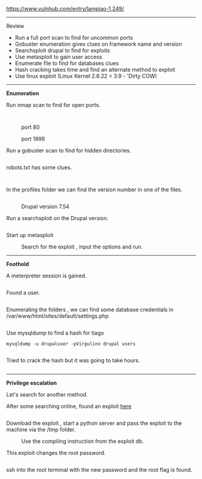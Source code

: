 <!-- wp:paragraph -->
<p><a href="https://www.vulnhub.com/entry/lampiao-1,249/" target="_blank" rel="noreferrer noopener">https://www.vulnhub.com/entry/lampiao-1,249/</a></p>
<!-- /wp:paragraph -->

<!-- wp:separator -->
<hr class="wp-block-separator has-alpha-channel-opacity"/>
<!-- /wp:separator -->

<!-- wp:paragraph {"align":"center","backgroundColor":"vivid-purple","fontSize":"small"} -->
<p class="has-text-align-center has-vivid-purple-background-color has-background has-small-font-size">Review</p>
<!-- /wp:paragraph -->

<!-- wp:list -->
<ul><li>Run a full port scan to find for uncommon ports</li><li>Gobuster enumeration gives clues on framework name and version</li><li>Searchsploit drupal to find for exploits</li><li>Use metasploit to gain user access</li><li>Enumerate file to find for databases clues </li><li>Hash cracking takes time and find an alternate method to exploit</li><li>Use linux exploit (Linux Kernel 2.6.22 &lt; 3.9 - 'Dirty COW)</li></ul>
<!-- /wp:list -->

<!-- wp:separator -->
<hr class="wp-block-separator has-alpha-channel-opacity"/>
<!-- /wp:separator -->

<!-- wp:paragraph {"align":"center","backgroundColor":"luminous-vivid-amber","fontSize":"small"} -->
<p class="has-text-align-center has-luminous-vivid-amber-background-color has-background has-small-font-size"><strong>Enumeration</strong></p>
<!-- /wp:paragraph -->

<!-- wp:paragraph -->
<p>Run nmap scan to find for open ports.</p>
<!-- /wp:paragraph -->

<!-- wp:image {"id":3876,"sizeSlug":"large","linkDestination":"none"} -->
<figure class="wp-block-image size-large"><img src="https://persecure.files.wordpress.com/2022/08/image-660.png?w=774" alt="" class="wp-image-3876"/></figure>
<!-- /wp:image -->

<!-- wp:image {"id":3877,"sizeSlug":"large","linkDestination":"none"} -->
<figure class="wp-block-image size-large"><img src="https://persecure.files.wordpress.com/2022/08/image-661.png?w=1024" alt="" class="wp-image-3877"/></figure>
<!-- /wp:image -->

<!-- wp:image {"id":3879,"sizeSlug":"large","linkDestination":"none"} -->
<figure class="wp-block-image size-large"><img src="https://persecure.files.wordpress.com/2022/08/image-662.png?w=718" alt="" class="wp-image-3879"/><figcaption class="wp-element-caption">port 80</figcaption></figure>
<!-- /wp:image -->

<!-- wp:image {"id":3880,"sizeSlug":"large","linkDestination":"none"} -->
<figure class="wp-block-image size-large"><img src="https://persecure.files.wordpress.com/2022/08/image-663.png?w=1024" alt="" class="wp-image-3880"/><figcaption class="wp-element-caption">port 1898</figcaption></figure>
<!-- /wp:image -->

<!-- wp:paragraph -->
<p>Run a gobuster scan to find for hidden directories. </p>
<!-- /wp:paragraph -->

<!-- wp:image {"id":3882,"sizeSlug":"large","linkDestination":"none"} -->
<figure class="wp-block-image size-large"><img src="https://persecure.files.wordpress.com/2022/08/image-664.png?w=1024" alt="" class="wp-image-3882"/></figure>
<!-- /wp:image -->

<!-- wp:paragraph -->
<p>robots.txt has some clues.</p>
<!-- /wp:paragraph -->

<!-- wp:image {"id":3883,"sizeSlug":"large","linkDestination":"none"} -->
<figure class="wp-block-image size-large"><img src="https://persecure.files.wordpress.com/2022/08/image-665.png?w=906" alt="" class="wp-image-3883"/></figure>
<!-- /wp:image -->

<!-- wp:image {"id":3884,"sizeSlug":"large","linkDestination":"none"} -->
<figure class="wp-block-image size-large"><img src="https://persecure.files.wordpress.com/2022/08/image-666.png?w=803" alt="" class="wp-image-3884"/></figure>
<!-- /wp:image -->

<!-- wp:paragraph -->
<p>In the profiles folder we can find the version number in one of the files.</p>
<!-- /wp:paragraph -->

<!-- wp:image {"id":3886,"sizeSlug":"large","linkDestination":"none"} -->
<figure class="wp-block-image size-large"><img src="https://persecure.files.wordpress.com/2022/08/image-667.png?w=623" alt="" class="wp-image-3886"/></figure>
<!-- /wp:image -->

<!-- wp:image {"id":3888,"sizeSlug":"large","linkDestination":"none"} -->
<figure class="wp-block-image size-large"><img src="https://persecure.files.wordpress.com/2022/08/image-668.png?w=606" alt="" class="wp-image-3888"/><figcaption class="wp-element-caption">Drupal version 7.54</figcaption></figure>
<!-- /wp:image -->

<!-- wp:paragraph -->
<p>Run a searchsploit on the Drupal version.</p>
<!-- /wp:paragraph -->

<!-- wp:image {"id":3890,"sizeSlug":"large","linkDestination":"none"} -->
<figure class="wp-block-image size-large"><img src="https://persecure.files.wordpress.com/2022/08/image-669.png?w=958" alt="" class="wp-image-3890"/></figure>
<!-- /wp:image -->

<!-- wp:paragraph -->
<p>Start up metasploit</p>
<!-- /wp:paragraph -->

<!-- wp:image {"id":3891,"sizeSlug":"large","linkDestination":"none"} -->
<figure class="wp-block-image size-large"><img src="https://persecure.files.wordpress.com/2022/08/image-670.png?w=1024" alt="" class="wp-image-3891"/><figcaption class="wp-element-caption">Search for the exploit , input the options and run.</figcaption></figure>
<!-- /wp:image -->

<!-- wp:separator -->
<hr class="wp-block-separator has-alpha-channel-opacity"/>
<!-- /wp:separator -->

<!-- wp:paragraph {"align":"center","backgroundColor":"vivid-cyan-blue","fontSize":"small"} -->
<p class="has-text-align-center has-vivid-cyan-blue-background-color has-background has-small-font-size"><strong>Foothold</strong></p>
<!-- /wp:paragraph -->

<!-- wp:paragraph -->
<p>A meterpreter session is gained.</p>
<!-- /wp:paragraph -->

<!-- wp:image {"id":3893,"sizeSlug":"large","linkDestination":"none"} -->
<figure class="wp-block-image size-large"><img src="https://persecure.files.wordpress.com/2022/08/image-671.png?w=968" alt="" class="wp-image-3893"/></figure>
<!-- /wp:image -->

<!-- wp:paragraph -->
<p>Found a user.</p>
<!-- /wp:paragraph -->

<!-- wp:image {"id":3897,"sizeSlug":"large","linkDestination":"none"} -->
<figure class="wp-block-image size-large"><img src="https://persecure.files.wordpress.com/2022/08/image-673.png?w=761" alt="" class="wp-image-3897"/></figure>
<!-- /wp:image -->

<!-- wp:paragraph -->
<p>Enumerating the folders , we can find some database credentials in /var/www/html/sites/default/settings.php</p>
<!-- /wp:paragraph -->

<!-- wp:image {"id":3895,"sizeSlug":"large","linkDestination":"none"} -->
<figure class="wp-block-image size-large"><img src="https://persecure.files.wordpress.com/2022/08/image-672.png?w=448" alt="" class="wp-image-3895"/></figure>
<!-- /wp:image -->

<!-- wp:paragraph -->
<p>Use mysqldump to find a hash for tiago</p>
<!-- /wp:paragraph -->

<!-- wp:code -->
<pre class="wp-block-code"><code>mysqldump -u drupaluser -pVirgulino drupal users</code></pre>
<!-- /wp:code -->

<!-- wp:image {"id":3898,"sizeSlug":"large","linkDestination":"none"} -->
<figure class="wp-block-image size-large"><img src="https://persecure.files.wordpress.com/2022/08/image-674.png?w=1024" alt="" class="wp-image-3898"/></figure>
<!-- /wp:image -->

<!-- wp:paragraph -->
<p>Tried to crack the hash but it was going to take hours.</p>
<!-- /wp:paragraph -->

<!-- wp:image {"id":3900,"sizeSlug":"large","linkDestination":"none"} -->
<figure class="wp-block-image size-large"><img src="https://persecure.files.wordpress.com/2022/08/image-675.png?w=726" alt="" class="wp-image-3900"/></figure>
<!-- /wp:image -->

<!-- wp:separator -->
<hr class="wp-block-separator has-alpha-channel-opacity"/>
<!-- /wp:separator -->

<!-- wp:paragraph {"align":"center","backgroundColor":"black","textColor":"white","fontSize":"small"} -->
<p class="has-text-align-center has-white-color has-black-background-color has-text-color has-background has-small-font-size"><strong>Privilege escalation</strong></p>
<!-- /wp:paragraph -->

<!-- wp:group -->
<div class="wp-block-group"><!-- wp:paragraph -->
<p>Let's search for another method.</p>
<!-- /wp:paragraph -->

<!-- wp:paragraph -->
<p>After some searching online, found an exploit <a href="https://www.exploit-db.com/exploits/40847" target="_blank" rel="noreferrer noopener">here</a></p>
<!-- /wp:paragraph -->

<!-- wp:image {"id":3902,"sizeSlug":"large","linkDestination":"none"} -->
<figure class="wp-block-image size-large"><img src="https://persecure.files.wordpress.com/2022/08/image-676.png?w=1024" alt="" class="wp-image-3902"/></figure>
<!-- /wp:image -->

<!-- wp:paragraph -->
<p>Download the exploit , start a python server and pass the exploit to the machine via the /tmp folder.</p>
<!-- /wp:paragraph -->

<!-- wp:image {"id":3904,"sizeSlug":"large","linkDestination":"none"} -->
<figure class="wp-block-image size-large"><img src="https://persecure.files.wordpress.com/2022/08/image-677.png?w=820" alt="" class="wp-image-3904"/><figcaption class="wp-element-caption">Use the compiling instruction from the exploit db.</figcaption></figure>
<!-- /wp:image -->

<!-- wp:paragraph -->
<p>This exploit changes the root password.</p>
<!-- /wp:paragraph -->

<!-- wp:image {"id":3906,"sizeSlug":"large","linkDestination":"none"} -->
<figure class="wp-block-image size-large"><img src="https://persecure.files.wordpress.com/2022/08/image-678.png?w=362" alt="" class="wp-image-3906"/></figure>
<!-- /wp:image -->

<!-- wp:paragraph -->
<p>ssh into the root terminal with the new password and the root flag is found.</p>
<!-- /wp:paragraph -->

<!-- wp:image {"id":3908,"sizeSlug":"large","linkDestination":"none"} -->
<figure class="wp-block-image size-large"><img src="https://persecure.files.wordpress.com/2022/08/image-679.png?w=1024" alt="" class="wp-image-3908"/></figure>
<!-- /wp:image --></div>
<!-- /wp:group -->
